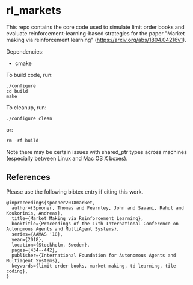 # rl_markets

This repo contains the core code used to simulate limit order books and
evaluate reinforcement-learning-based strategies for the paper "Market making
via reinforcement learning" (https://arxiv.org/abs/1804.04216v1).

Dependencies:
- cmake

To build code, run:

    ./configure
    cd build
    make

To cleanup, run:

    ./configure clean

or:

    rm -rf build


Note there may be certain issues with shared_ptr types across machines
(especially between Linux and Mac OS X boxes).

## References
Please use the following bibtex entry if citing this work.

```
@inproceedings{spooner2018market,
  author={Spooner, Thomas and Fearnley, John and Savani, Rahul and Koukorinis, Andreas},
  title={Market Making via Reinforcement Learning},
  booktitle={Proceedings of the 17th International Conference on Autonomous Agents and MultiAgent Systems},
  series={AAMAS '18},
  year={2018},
  location={Stockholm, Sweden},
  pages={434--442},
  publisher={International Foundation for Autonomous Agents and Multiagent Systems},
  keywords={limit order books, market making, td learning, tile coding},
}
```
